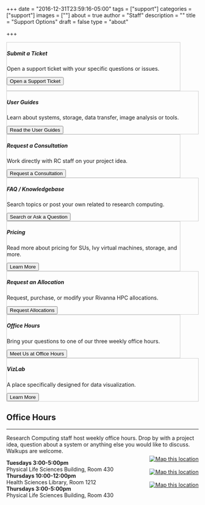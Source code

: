 +++
date = "2016-12-31T23:59:16-05:00"
tags = ["support"]
categories = ["support"]
images = [""]
about = true
author = "Staff"
description = ""
title = "Support Options"
draft = false
type = "about"

+++

<div class="card-group">
<div class="card image-shadow col-md-5 p-3 mb-5 rounded" style="margin-right:3rem;border:solid 1px #ccc;">
  <div class="card-body">
    <h5 class="card-title">Submit a Ticket</h5>
    <p class="card-text">Open a support ticket with your specific questions or issues.<p>
    <a href="https://auth.uvasomrc.io/site/support.php"><button class="btn btn-primary">Open a Support Ticket</button></a>
  </div>
</div>
<div class="card image-shadow col-md-5 p-3 mb-5 bg-white rounded" style="border:solid 1px #ccc;"">
  <div class="card-body">
    <h5 class="card-title">User Guides</h5>
    <p class="card-text">Learn about systems, storage, data transfer, image analysis or tools.</p>
    <a href="/userinfo/user-guide/"><button class="btn btn-primary">Read the User Guides</button></a>
  </div>
</div>
</div>

<div class="card-group">
<div class="card image-shadow col-md-5 p-3 mb-5 rounded" style="margin-right:3rem;border:solid 1px #ccc;">
  <div class="card-body">
    <h5 class="card-title">Request a Consultation</h5>
    <p class="card-text">Work directly with RC staff on your project idea.</p>
    <a href="https://auth.uvasomrc.io/site/consult.php"><button class="btn btn-primary">Request a Consultation</button></a>
  </div>
</div>
<div class="card image-shadow col-md-5 p-3 mb-5 bg-white rounded" style="border:solid 1px #ccc;"">
  <div class="card-body">
    <h5 class="card-title">FAQ / Knowledgebase</h5>
    <p class="card-text">Search topics or post your own related to research computing.</p>
    <a href="https://discuss.rc.virginia.edu/" target="_new"><button class="btn btn-primary">Search or Ask a Question</button></a>
  </div>
</div>
</div>

<div class="card-group">
<div class="card image-shadow col-md-5 p-3 mb-5 rounded" style="margin-right:3rem;border:solid 1px #ccc;">
  <div class="card-body">
    <h5 class="card-title">Pricing</h5>
    <p class="card-text">Read more about pricing for SUs, Ivy virtual machines, storage, and more.</p>
    <a href="/userinfo/pricing"><button class="btn btn-primary">Learn More</button></a>
  </div>
</div>
<div class="card image-shadow col-md-5 p-3 mb-5 bg-white rounded" style="border:solid 1px #ccc;"">
  <div class="card-body">
    <h5 class="card-title">Request an Allocation</h5>
    <p class="card-text">Request, purchase, or modify your Rivanna HPC allocations.</p>
    <a href="/userinfo/rivanna/allocations/"><button class="btn btn-primary">Request Allocations</button></a>
  </div>
</div>
</div>

<div class="card-group">
<div class="card image-shadow col-md-5 p-3 mb-5 rounded" style="margin-right:3rem;border:solid 1px #ccc;">
  <div class="card-body">
    <h5 class="card-title">Office Hours</h5>
    <p class="card-text">Bring your questions to one of our three weekly office hours.</p>
    <a href="/support/#office-hours"><button class="btn btn-primary">Meet Us at Office Hours</button></a>
  </div>
</div>
<div class="card image-shadow col-md-5 p-3 mb-5 bg-white rounded" style="border:solid 1px #ccc;"">
  <div class="card-body">
    <h5 class="card-title">VizLab</h5>
    <p class="card-text">A place specifically designed for data visualization.</p>
    <a href="/service/imaging/#viz-lab"><button class="btn btn-primary">Learn More</button></a>
  </div>
</div>
</div>


## Office Hours
- - -

Research Computing staff host weekly office hours. Drop by with a project idea, question about a system or anything else you would like to discuss. Walkups are welcome.

<div class="alert alert-success" role="alert"> 
<div style="float:right;margin-top:-10px;"><a href="https://www.google.com/maps/place/Physical+Life+Sciences+Building,+University+of+Virginia/@38.0329905,-78.5130147,19z/data=!4m5!3m4!1s0x89b3865ba6a606e1:0x3cea570629ea49b1!8m2!3d38.0329905!4d-78.5124622" target="_new"><img src="/images/navigation-40x40.png" alt="Map this location" /></a></div>
<b>Tuesdays 3:00-5:00pm</b><br />
Physical Life Sciences Building, Room 430
</div>

<div class="alert alert-success" role="alert"> 
<div style="float:right;margin-top:-10px;"><a href="https://www.google.com/maps/place/Claude+Moore+Health+Sciences+Library/@38.0323341,-78.5015411,19z/data=!4m5!3m4!1s0x89b38646ed2db88b:0xf9acb5aff9d27187!8m2!3d38.0323341!4d-78.5009886" target="_new"><img src="/images/navigation-40x40.png" alt="Map this location" /></a></div>
<b>Thursdays 10:00-12:00pm</b><br />
Health Sciences Library, Room 1212
</div>

<div class="alert alert-success" role="alert"> 
<div style="float:right;margin-top:-10px;"><a href="https://www.google.com/maps/place/Physical+Life+Sciences+Building,+University+of+Virginia/@38.0329905,-78.5130147,19z/data=!4m5!3m4!1s0x89b3865ba6a606e1:0x3cea570629ea49b1!8m2!3d38.0329905!4d-78.5124622" target="_new"><img src="/images/navigation-40x40.png" alt="Map this location" /></a></div>
<b>Thursdays 3:00-5:00pm</b><br />
Physical Life Sciences Building, Room 430
</div>


<!-- {{< office-hours-grid >}} -->

